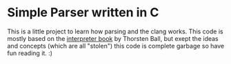 # Simple Parser written in C

This is a little project to learn how parsing and the clang works. This code is mostly based on the [interpreter book](https://interpreterbook.com/) by Thorsten Ball, but exept the ideas and concepts (which are all "stolen") this code is complete garbage so have fun reading it. :)
